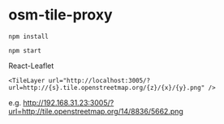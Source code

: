 # osm-tile-proxy

`npm install`

`npm start`

React-Leaflet

```
<TileLayer url="http://localhost:3005/?url=http://{s}.tile.openstreetmap.org/{z}/{x}/{y}.png" />
```

e.g. http://192.168.31.23:3005/?url=http://tile.openstreetmap.org/14/8836/5662.png

